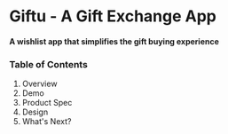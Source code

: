 <h1> Giftu - A Gift Exchange App </h1>
<h4> A wishlist app that simplifies the gift buying experience </h4>

<h3> Table of Contents </h2>
<ol>
   <li> Overview </li>
   <li> Demo </li>
   <li> Product Spec </li>
   <li> Design </li>
   <li> What's Next? </li>
</ol>

